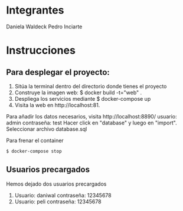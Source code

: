# Integrantes
Daniela Waldeck
Pedro Inciarte

# Instrucciones

## Para desplegar el proyecto:
1. Sitúa la terminal dentro del directorio donde tienes el proyecto
2. Construye la imagen web: $ docker build -t="web" .
3. Despliega los servicios mediante $ docker-compose up
4. Visita la web en http://localhost:81. 

Para añadir los datos necesarios, visita http://localhost:8890/
usuario: admin
contraseña: test
Hacer click en "database" y luego en "import". Seleccionar archivo database.sql 

Para frenar el container
```bash
$ docker-compose stop
```
## Usuarios precargados
Hemos dejado dos usuarios precargados
1. Usuario: daniwal  contraseña: 12345678
2. Usuario: peli     contraseña: 12345678